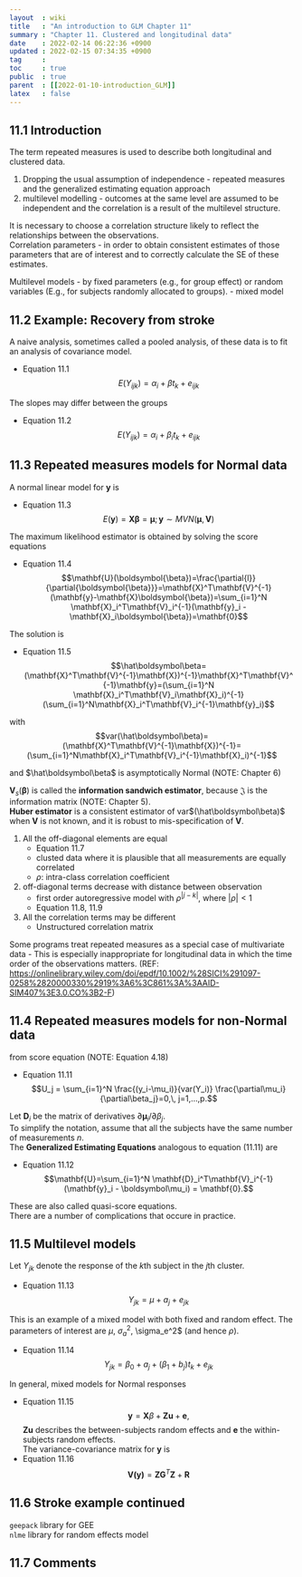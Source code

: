 ```yaml
---
layout  : wiki
title   : "An introduction to GLM Chapter 11"
summary : "Chapter 11. Clustered and longitudinal data"
date    : 2022-02-14 06:22:36 +0900
updated : 2022-02-15 07:34:35 +0900
tag     : 
toc     : true
public  : true
parent  : [[2022-01-10-introduction_GLM]]
latex   : false
---
```


## 11.1 Introduction

The term repeated measures is used to describe both longitudinal and clustered data.  
1) Dropping the usual assumption of independence - repeated measures and the generalized estimating equation approach
2) multilevel modelling - outcomes at the same level are assumed to be independent and the correlation is a result of the multilevel structure.

It is necessary to choose a correlation structure likely to reflect the relationships between the observations.  
Correlation parameters - in order to obtain consistent estimates of those parameters that are of interest and to correctly calculate the SE of these estimates.  

Multilevel models - by fixed parameters (e.g., for group effect) or random variables (E.g., for subjects randomly allocated to groups). - mixed model  

## 11.2 Example: Recovery from stroke

A naive analysis, sometimes called a pooled analysis, of these data is to fit an analysis of covariance model.  
* Equation 11.1  
$$E(Y_{ijk}) = \alpha_i + \beta t_k + e_{ijk}$$

The slopes may differ between the groups  
* Equation 11.2  
$$E(Y_{ijk}) = \alpha_i + \beta_i t_k + e_{ijk}$$

## 11.3 Repeated measures models for Normal data

A normal linear model for $\mathbf{y}$ is  
* Equation 11.3
$$E(\mathbf{y}) = \mathbf{X}\boldsymbol{\beta} = \boldsymbol{\mu};\, \mathbf{y}\sim MVN(\boldsymbol{\mu}, \mathbf{V})$$

The maximum likelihood estimator is obtained by solving the score equations  
* Equation 11.4
$$\mathbf{U}(\boldsymbol{\beta})=\frac{\partial{l}}{\partial{\boldsymbol{\beta}}}=\mathbf{X}^T\mathbf{V}^{-1}(\mathbf{y}-\mathbf{X}\boldsymbol{\beta})=\sum_{i=1}^N \mathbf{X}_i^T\mathbf{V}_i^{-1}(\mathbf{y}_i - \mathbf{X}_i\boldsymbol{\beta})=\mathbf{0}$$

The solution is  
* Equation 11.5
$$\hat\boldsymbol\beta=(\mathbf{X}^T\mathbf{V}^{-1}\mathbf{X})^{-1}\mathbf{X}^T\mathbf{V}^{-1}\mathbf{y}=(\sum_{i=1}^N \mathbf{X}_i^T\mathbf{V}_i\mathbf{X}_i)^{-1}(\sum_{i=1}^N\mathbf{X}_i^T\mathbf{V}_i^{-1}\mathbf{y}_i)$$

with  
$$var(\hat\boldsymbol\beta)=(\mathbf{X}^T\mathbf{V}^{-1}\mathbf{X})^{-1}=(\sum_{i=1}^N\mathbf{X}_i^T\mathbf{V}_i^{-1}\mathbf{X}_i)^{-1}$$

and $\hat\boldsymbol\beta$ is asymptotically Normal (NOTE: Chapter 6)  

$\mathbf{V}_s(\boldsymbol\beta)$ is called the **information sandwich estimator**, because $\mathfrak{J}$ is the information matrix (NOTE: Chapter 5).  
**Huber estimator** is a consistent estimator of var$(\hat\boldsymbol\beta)$ when $\mathbf{V}$ is not known, and it is robust to mis-specification of $\mathbf{V}$.  

1. All the off-diagonal elements are equal  
   * Equation 11.7
   * clusted data where it is plausible that all measurements are equally correlated
   * $\rho$: intra-class correlation coefficient
2. off-diagonal terms decrease with distance between observation  
   * first order autoregressive model with $\rho^{|j-k|}$, where $|\rho|<1$
   * Equation 11.8, 11.9
3. All the correlation terms may be different  
   * Unstructured correlation matrix

Some programs treat repeated measures as a special case of multivariate data - This is especially inappropriate for longitudinal data in which the time order of the observations matters. (REF: https://onlinelibrary.wiley.com/doi/epdf/10.1002/%28SICI%291097-0258%2820000330%2919%3A6%3C861%3A%3AAID-SIM407%3E3.0.CO%3B2-F)

## 11.4 Repeated measures models for non-Normal data

from score equation (NOTE: Equation 4.18)  
* Equation 11.11
$$U_j = \sum_{i=1}^N \frac{(y_i-\mu_i)}{var(Y_i)} \frac{\partial\mu_i}{\partial\beta_j}=0,\, j=1,...,p.$$

Let $\mathbf{D}_i$ be the matrix of derivatives $\partial\boldsymbol\mu_i/\partial\beta_j$.  
To simplify the notation, assume that all the subjects have the same number of measurements $n$.  
The **Generalized Estimating Equations** analogous to equation (11.11) are  

* Equation 11.12
$$\mathbf{U}=\sum_{i=1}^N \mathbf{D}_i^T\mathbf{V}_i^{-1}(\mathbf{y}_i - \boldsymbol\mu_i) = \mathbf{0}.$$

These are also called quasi-score equations.  
There are a number of complications that occure in practice.  

## 11.5 Multilevel models

Let $Y_{jk}$ denote the response of the $k$th subject in the $j$th cluster.  
* Equation 11.13
$$Y_{jk} = \mu+a_j+e_{jk}$$

This is an example of a mixed model with both fixed and random effect. The parameters of interest are $\mu$, $\sigma_a^2$, \sigma_e^2$ (and hence $\rho$).  
* Equation 11.14
$$Y_{jk} = \beta_0 + a_j + (\beta_1+b_j)t_k + e_{jk}$$

In general, mixed models for Normal responses  
* Equation 11.15
$$\mathbf{y} = \mathbf{X}\beta + \mathbf{Zu} + \mathbf{e},$$
$\mathbf{Zu}$ describes the between-subjects random effects and $\mathbf{e}$ the within-subjects random effects.  
The variance-covariance matrix for $\mathbf{y}$ is  
* Equation 11.16
$$\mathbf{V(y)}=\mathbf{ZG}^T\mathbf{Z}+\mathbf{R}$$

## 11.6 Stroke example continued

`geepack` library for GEE  
`nlme` library for random effects model  

## 11.7 Comments


